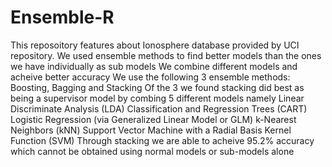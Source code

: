 # Ensemble-R
This reposoitory features about Ionosphere database provided by UCI repository.
We used ensemble methods to find better models than the ones we have individually as sub models
We combine different models and acheive better accuracy
We use the following 3 ensemble methods: Boosting, Bagging and Stacking
Of the 3 we found stacking did best as being a supervisor model by combing 5 different models namely 
Linear Discriminate Analysis (LDA)
Classification and Regression Trees (CART)
Logistic Regression (via Generalized Linear Model or GLM)
k-Nearest Neighbors (kNN)
Support Vector Machine with a Radial Basis Kernel Function (SVM)
Through stacking we are able to acheive 95.2% accuracy which cannot be obtained using normal models or sub-models alone
